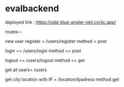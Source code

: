 # evalbackend




deployed link : https://odd-blue-angler-veil.cyclic.app/

routes--

new user register   = /users/register            method = post


login ==  /users/login              method ==  post


logout ==  /users/logout              method  == get

get all users= /users




get city location with IP = /location/Ipadress        method get 
